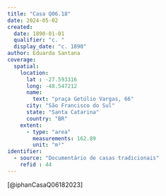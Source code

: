 ```yaml
---
title: "Casa Q06.18"
date: 2024-05-02
created:
  date: 1890-01-01
  qualifier: "c. "
  display_date: "c. 1890"
author: Eduarda Santana
coverage:
  spatial:
    location:
      lat : -27.593316
      long: -48.547212
      name: 
        text: "praça Getúlio Vargas, 66"
      city: "São Francisco do Sul"
      state: "Santa Catarina"
      country: "BR"
    extent:
      - type: "area"
        measurements: 162.89
        unit: "m²"
identifier:
  - source: "Documentário de casas tradicionais"
    refid : 44
---
```

[@iphanCasaQ06182023]
